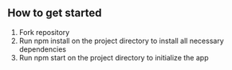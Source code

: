 ## How to get started

1. Fork repository
2. Run npm install on the project directory to install all necessary dependencies
3. Run npm start on the project directory to initialize the app



